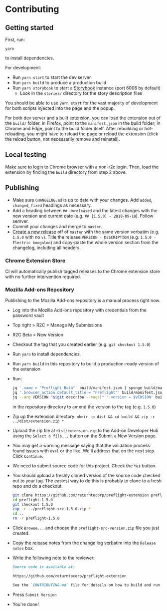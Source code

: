 # Contributing

## Getting started

First, run:

```
yarn
```

to install dependencies.

For development:

- Run `yarn start` to start the dev server
- Run `yarn build` to produce a production build
- Run `yarn storybook` to start a [Storybook](https://github.com/storybooks/storybook/) instance (port 6006 by default)
  - Look in the `stories/` directory for the story description files

You should be able to use `yarn start` for the vast majority of development for both scripts injected into the page and the popup.

For both dev server and a built extension, you can load the extension out of the `build/` folder. In Firefox, point to the `manifest.json` in the build folder; in Chrome and Edge, point to the build folder itself. After rebuilding or hot-reloading, you might have to reload the page or reload the extension (click the reload button, not necessarily remove and reinstall).

## Local testing

Make sure to login to Chrome browser with a non-r2c login. Then, load the extension by finding the `build` directory from step 2 above.

## Publishing

- Make sure `CHANGELOG.md` is up to date with your changes. Add `added`, `changed`, `fixed` headings as necessary.
- Add a heading between `## Unreleased` and the latest changes with the new version and current date (e.g. `## [1.5.0] - 2018-09-18`). Follow semver.
- Commit your changes and merge to `master`.
- [Create a new release](https://github.com/returntocorp/preflight-extension/releases/new) off of `master` with the same version verbatim (e.g. `1.5.0` with no `v`). Title the release `VERSION - DESCRIPTION` (e.g. `1.5.0 - Electric boogaloo`) and copy-paste the whole version section from the changelog, including all headers.

### Chrome Extension Store

CI will automatically publish tagged releases to the Chrome extension store with no further intervention required.

### Mozilla Add-ons Repository

Publishing to the Mozilla Add-ons repository is a manual process right now.

- Log into the Mozilla Add-ons repository with credentials from the password vault
- Top right > R2C > Manage My Submissions
- R2C Beta > New Version
- Checkout the tag that you created earlier (e.g. `git checkout 1.5.0`)
- Run `yarn` to install dependencies.
- Run `yarn build` in this repository to build a production-ready version of the extension
- Run:

  ```sh
  jq '.name = "Preflight Beta"' build/manifest.json | sponge build/manifest.json
  jq '.browser_action.default_title = "Preflight"' build/manifest.json | sponge build/manifest.json
  jq --arg VERSION "$(git describe --tags)" '.version = $VERSION' build/manifest.json | sponge build/manifest.json
  ```

  in the repository directory to amend the version to the tag (e.g. `1.5.0`)

- Zip up the extension directory: `mkdir -p dist && cd build && zip -r ../dist/extension.zip *`
- Upload the zip file at `dist/extension.zip` to the Add-on Developer Hub using the `Select a file...` button on the Submit a New Version page.
- You may get a warning message saying that the validation process found issues with `eval` or the like. We'll address that on the next step. Click `Continue`.
- We need to submit source code for this project. Check the `Yes` button.
- You should upload a freshly cloned version of the source code checked out to your tag. The easiest way to do this is probably to clone to a fresh repo and do a checkout.

  ```sh
  git clone https://github.com/returntocorp/preflight-extension preflight-1.5.0
  cd preflight-1.5.0
  git checkout 1.5.0
  zip -r ../preflight-src-1.5.0.zip *
  cd ..
  rm -r preflight-1.5.0
  ```

- Click `Browse...` and choose the `preflight-src-version.zip` file you just created.
- Copy the release notes from the change log verbatim into the `Release notes` box.
- Write the following note to the reviewer:

  ```md
  Source code is available at:

  https://github.com/returntocorp/preflight-extension

  See the `CONTRIBUTING.md` file for details on how to build and run the extension.
  ```

- Press `Submit Version`
- You're done!
